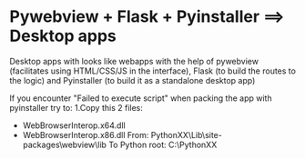 # Pywebview + Flask + Pyinstaller ==> Desktop apps
Desktop apps with looks like webapps with the help of pywebview (facilitates using HTML/CSS/JS in the interface), Flask (to build the routes to the logic) and Pyinstaller (to build it as a standalone desktop app)



If you encounter "Failed to execute script" when packing the app with pyinstaller try to:
1.Copy this 2 files:
- WebBrowserInterop.x64.dll
- WebBrowserInterop.x86.dll
From:
PythonXX\Lib\site-packages\webview\lib
To Python root:
C:\\PythonXX
